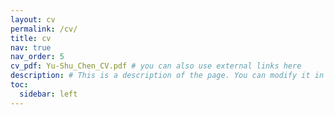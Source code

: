 ```yaml
---
layout: cv
permalink: /cv/
title: cv
nav: true
nav_order: 5
cv_pdf: Yu-Shu_Chen_CV.pdf # you can also use external links here
description: # This is a description of the page. You can modify it in '_pages/cv.md'. You can also change or remove the top pdf download button.
toc:
  sidebar: left
---
```

